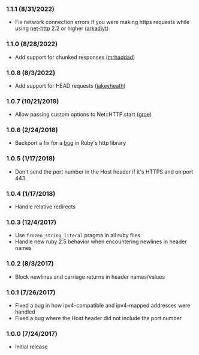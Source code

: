 ### 1.1.1 (8/31/2022)
* Fix network connection errors if you were making https requests while using [net-http](https://github.com/ruby/net-http) 2.2 or higher ([arkadiyt](https://github.com/arkadiyt/ssrf_filter/pull/54))

### 1.1.0 (8/28/2022)
* Add support for chunked responses ([mrhaddad](https://github.com/arkadiyt/ssrf_filter/pull/30))

### 1.0.8 (8/3/2022)
* Add support for HEAD requests ([jakeyheath](https://github.com/arkadiyt/ssrf_filter/pull/38))

### 1.0.7 (10/21/2019)
* Allow passing custom options to Net::HTTP.start ([groe](https://github.com/arkadiyt/ssrf_filter/pull/26))

### 1.0.6 (2/24/2018)
* Backport a fix for a [bug](https://bugs.ruby-lang.org/issues/10054) in Ruby's http library

### 1.0.5 (1/17/2018)
* Don't send the port number in the Host header if it's HTTPS and on port 443

### 1.0.4 (1/17/2018)
* Handle relative redirects

### 1.0.3 (12/4/2017)
* Use `frozen_string_literal` pragma in all ruby files
* Handle new ruby 2.5 behavior when encountering newlines in header names

### 1.0.2 (8/3/2017)
* Block newlines and carriage returns in header names/values

### 1.0.1 (7/26/2017)
* Fixed a bug in how ipv4-compatible and ipv4-mapped addresses were handled
* Fixed a bug where the Host header did not include the port number

### 1.0.0 (7/24/2017)
* Initial release
